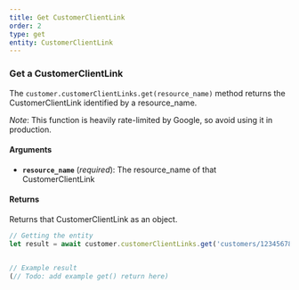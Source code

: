 ```yaml
---
title: Get CustomerClientLink
order: 2
type: get
entity: CustomerClientLink
---
```


### Get a CustomerClientLink

The `customer.customerClientLinks.get(resource_name)` method returns the CustomerClientLink identified by a resource_name.

_Note_: This function is heavily rate-limited by Google, so avoid using it in production.

#### Arguments

- **`resource_name`** (_required_): The resource_name of that CustomerClientLink

#### Returns

Returns that CustomerClientLink as an object.

```javascript
// Getting the entity
let result = await customer.customerClientLinks.get('customers/1234567890/customerClientLinks/123123123')
```

```javascript

// Example result
(// Todo: add example get() return here)

```
